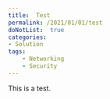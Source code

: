 ```yaml
---
title:  Test
permalink: /2021/01/01/test
doNotList:  true
categories:
- Solution
tags:
    - Networking
    - Security
---
```

This is a test.
